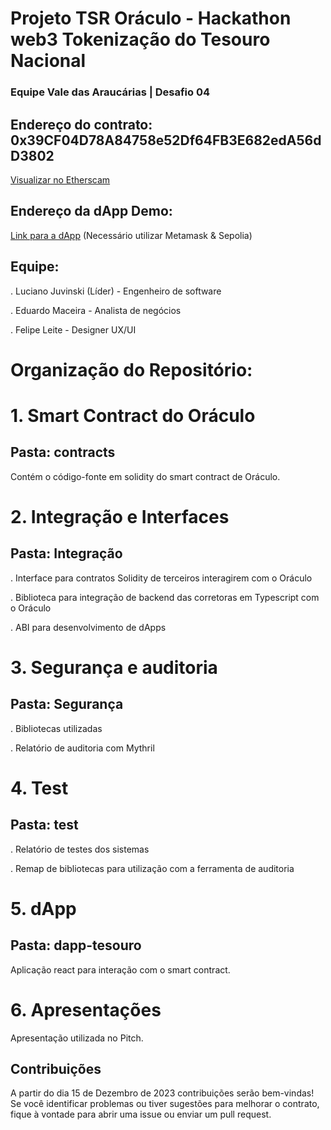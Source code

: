 # Projeto TSR Oráculo - Hackathon web3 Tokenização do Tesouro Nacional

### Equipe Vale das Araucárias | Desafio 04

## Endereço do contrato: 0x39CF04D78A84758e52Df64FB3E682edA56dD3802
[Visualizar no Etherscam](https://sepolia.etherscan.io/address/0x39CF04D78A84758e52Df64FB3E682edA56dD3802)

## Endereço da dApp Demo: 
[Link para a dApp](https://alt500.com) 
(Necessário utilizar Metamask & Sepolia)


## Equipe:
. Luciano Juvinski (Líder) - Engenheiro de software

. Eduardo Maceira - Analista de negócios 

. Felipe Leite - Designer UX/UI


# Organização do Repositório:

# 1. Smart Contract do Oráculo 

## Pasta: contracts

Contém o código-fonte em solidity do smart contract de Oráculo.


# 2. Integração e Interfaces

## Pasta: Integração 

. Interface para contratos Solidity de terceiros interagirem com o Oráculo

. Biblioteca para integração de backend das corretoras em Typescript com o Oráculo

. ABI para desenvolvimento de dApps

# 3. Segurança e auditoria
## Pasta: Segurança

. Bibliotecas utilizadas

. Relatório de auditoria com Mythril

# 4. Test

## Pasta: test

. Relatório de testes dos sistemas

. Remap de bibliotecas para utilização com a ferramenta de auditoria

# 5. dApp

## Pasta: dapp-tesouro

Aplicação react para interação com o smart contract.

# 6. Apresentações

Apresentação utilizada no Pitch.


## Contribuições
A partir do dia 15 de Dezembro de 2023 contribuições serão bem-vindas! Se você identificar problemas ou tiver sugestões para melhorar o contrato, fique à vontade para abrir uma issue ou enviar um pull request.
